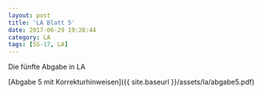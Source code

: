 ```yaml
---
layout: post
title: 'LA Blatt 5'
date: 2017-06-29 19:28:44
category: LA
tags: [SS-17, LA]
---
```


Die fünfte Abgabe in LA

[Abgabe 5 mit Korrekturhinweisen]({{ site.baseurl }}/assets/la/abgabe5.pdf)